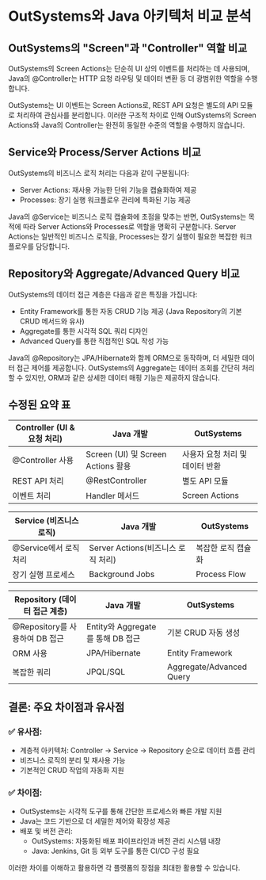 # OutSystems와 Java 아키텍처 비교 분석

## OutSystems의 "Screen"과 "Controller" 역할 비교
OutSystems의 Screen Actions는 단순히 UI 상의 이벤트를 처리하는 데 사용되며, Java의 @Controller는 HTTP 요청 라우팅 및 데이터 변환 등 더 광범위한 역할을 수행합니다. 

OutSystems는 UI 이벤트는 Screen Actions로, REST API 요청은 별도의 API 모듈로 처리하여 관심사를 분리합니다. 이러한 구조적 차이로 인해 OutSystems의 Screen Actions와 Java의 Controller는 완전히 동일한 수준의 역할을 수행하지 않습니다.

## Service와 Process/Server Actions 비교
OutSystems의 비즈니스 로직 처리는 다음과 같이 구분됩니다:
- Server Actions: 재사용 가능한 단위 기능을 캡슐화하여 제공
- Processes: 장기 실행 워크플로우 관리에 특화된 기능 제공

Java의 @Service는 비즈니스 로직 캡슐화에 초점을 맞추는 반면, OutSystems는 목적에 따라 Server Actions와 Processes로 역할을 명확히 구분합니다. Server Actions는 일반적인 비즈니스 로직을, Processes는 장기 실행이 필요한 복잡한 워크플로우를 담당합니다.

## Repository와 Aggregate/Advanced Query 비교
OutSystems의 데이터 접근 계층은 다음과 같은 특징을 가집니다:
- Entity Framework를 통한 자동 CRUD 기능 제공 (Java Repository의 기본 CRUD 메서드와 유사)
- Aggregate를 통한 시각적 SQL 쿼리 디자인
- Advanced Query를 통한 직접적인 SQL 작성 가능

Java의 @Repository는 JPA/Hibernate와 함께 ORM으로 동작하며, 더 세밀한 데이터 접근 제어를 제공합니다. OutSystems의 Aggregate는 데이터 조회를 간단히 처리할 수 있지만, ORM과 같은 상세한 데이터 매핑 기능은 제공하지 않습니다.

## 수정된 요약 표
| **Controller (UI & 요청 처리)** | **Java 개발** | **OutSystems** |
|----------------------------------|----------------|-----------------|
| @Controller 사용                 | Screen (UI) 및 Screen Actions 활용 | 사용자 요청 처리 및 데이터 반환 |
| REST API 처리                    | @RestController | 별도 API 모듈 |
| 이벤트 처리                      | Handler 메서드  | Screen Actions |

| **Service (비즈니스 로직)**     | **Java 개발** | **OutSystems** |
|----------------------------------|----------------|-----------------|
| @Service에서 로직 처리          | Server Actions(비즈니스 로직 처리) | 복잡한 로직 캡슐화 |
| 장기 실행 프로세스               | Background Jobs | Process Flow |

| **Repository (데이터 접근 계층)**| **Java 개발** | **OutSystems** |
|----------------------------------|----------------|-----------------|
| @Repository를 사용하여 DB 접근   | Entity와 Aggregate를 통해 DB 접근 | 기본 CRUD 자동 생성 |
| ORM 사용                         | JPA/Hibernate  | Entity Framework |
| 복잡한 쿼리                      | JPQL/SQL      | Aggregate/Advanced Query |

## 결론: 주요 차이점과 유사점
### ✅ 유사점:
- 계층적 아키텍처: Controller → Service → Repository 순으로 데이터 흐름 관리
- 비즈니스 로직의 분리 및 재사용 가능
- 기본적인 CRUD 작업의 자동화 지원

### ✅ 차이점:
- OutSystems는 시각적 도구를 통해 간단한 프로세스와 빠른 개발 지원
- Java는 코드 기반으로 더 세밀한 제어와 확장성 제공
- 배포 및 버전 관리:
  - OutSystems: 자동화된 배포 파이프라인과 버전 관리 시스템 내장
  - Java: Jenkins, Git 등 외부 도구를 통한 CI/CD 구성 필요

이러한 차이를 이해하고 활용하면 각 플랫폼의 장점을 최대한 활용할 수 있습니다.